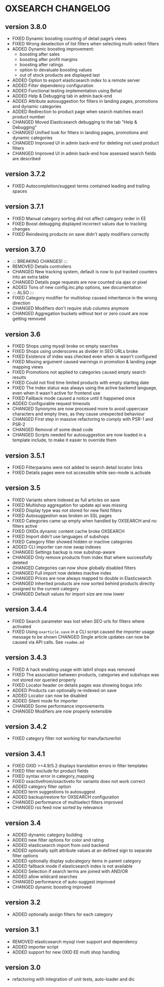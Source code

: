 OXSEARCH CHANGELOG
==================

version 3.8.0
-------------
* FIXED Dynamic boosting counting of detail page’s views
* FIXED Wrong deselection of list filters when selecting multi-select filters
* ADDED Dynamic boosting improvement:
    - boosting after sales
    - boosting after profit margins
    - boosting after ratings
    - option to devaluate boosting values
    - out of stock products are displayed last
* ADDED Option to export elasticsearch index to a remote server
* ADDED Filter dependency configuration
* ADDED Functional testing implementation using Behat
* ADDED Help & Debugging tab in admin back-end
* ADDED Attribute autosuggestion for filters in landing pages, promotions and dynamic categories
* ADDED Redirection to product page when search matches exact product number
* CHANGED Moved Elasticsearch debugging to the tab "Help & Debugging"
* CHANGED Unified look for filters in landing pages, promotions and dynamic categories
* CHANGED Improved UI in admin back-end for deleting not used product filters
* CHANGED Improved UI in admin back-end how assessed search fields are described

version 3.7.2
-------------
* FIXED Autocompletion/suggest terms contained leading and trailing spaces

version 3.7.1
-------------
* FIXED Manual category sorting did not affect category order in EE
* FIXED Boost debugging displayed incorrect values due to tracking changes
* FIXED Reindexing products on save didn't apply modifiers correctly

version 3.7.0
-------------
* ::: BREAKING CHANGES! :::
* REMOVED Details controllers
* CHANGED New tracking system, default is now to put tracked counters into an extra table
* CHANGED Details page requests are now counted via ajax or pixel
* ADDED Tons of new config.inc.php options, see documentation
* ::: ALSO :::
* FIXED Category modifier for multishop caused inheritance in the wrong direction
* CHANGED Modifiers don't require stub columns anymore
* CHANGED Aggregation buckets without text or zero count are now getting removed

version 3.6
-----------
* FIXED Shops using mysqli broke on empty searches
* FIXED Shops using underscores as divider in SEO URLs broke
* FIXED Existence of index was checked even when is wasn't configured
* FIXED Missing argument caused warnings in promotion & landing page mapping views
* FIXED Promotions not applied to categories caused empty search results
* FIXED Could not find time limited products with empty starting date
* FIXED The index status was always using the active backend language, even when it wasn't active for frontend use
* FIXED Fallback mode caused a notice until it happened once
* ADDED Configurable request timeouts
* CHANGED Synonyms are now processed more to avoid uppercase characters and empty lines, as they cause unexpected behaviour
* CHANGED First step in massive refactoring to comply with PSR-1 and PSR-2
* CHANGED Removal of some dead code
* CHANGED Scripts needed for autosuggestion are now loaded in a template include, to make it easier to override them

version 3.5.1
-------------
* FIXED Filterparams were not added to search detail locator links
* FIXED Details pages were not accessible while seo-mode is activate

version 3.5
-----------
* FIXED Variants where indexed as full articles on save
* FIXED Multishop aggregation for update api was missing
* FIXED Display type was not stored for new field filters
* FIXED Autosuggestion was broken on SSL pages
* FIXED Categories came up empty when handled by OXSEARCH and no filters active
* FIXED OXIDs dynamic content cache broke OXSEARCH
* FIXED Import didn't use languages of subshops
* FIXED Category filter showed hidden or inactive categories
* ADDED CLI importer can now swap indexes
* CHANGED Settings backup is now subshop-aware
* CHANGED Only remove products from index that where successfully deleted
* CHANGED Categories can now show globally disabled filters
* CHANGED Full import now deletes inactive index
* CHANGED Prices are now always mapped to double in Elasticsearch
* CHANGED Inherited products are now sorted behind products directly assigned to the current category
* CHANGED Default values for import size are now lower

version 3.4.4
-------------
* FIXED Search parameter was lost when SEO urls for filters where activated
* FIXED Using `oxarticle.save` in a CLI script caused the importer usage message to be shown
CHANGED Single article updates can now be caused via API calls. See `readme.md`

version 3.4.3
-------------
* FIXED A hack enabling usage with latin1 shops was removed
* FIXED The association between products, categories and subshops was not stored nor queried properly
* FIXED Locator header on details pages was showing bogus info
* ADDED Products can optionally re-indexed on save
* ADDED Locator can now be disabled
* ADDED Silent mode for importer
* CHANGED Some performance improvements
* CHANGED Modifiers are now properly extensible

version 3.4.2
-------------
* FIXED category filter not working for manufacturerlist

version 3.4.1
-------------
* FIXED OXID >=4.9/5.2 displays translation errors in filter templates
* FIXED filter exclude for product fields
* FIXED syntax error in category_mapping
* FIXED oxactivefrom/oxactiveto for variants does not work correct
* ADDED category filter option
* ADDED term suggestions to autosuggest
* ADDED backup/restore for OXSEARCH configuration
* CHANGED performance of multiselect filters improved
* CHANGED rss feed now sorted by relevance

version 3.4
-----------
* ADDED dynamic category building
* ADDED new filter options for color and rating
* ADDED elasticsearch import from oxid backend
* ADDED optionally split attribute values at an defined sign to separate filter options
* ADDED optionally display subcategory items in parent category
* ADDED fallback mode if elasticsearch index is not available
* ADDED Selection if search terms are joined with AND/OR
* ADDED allow wildcard searches
* CHANGED performance of auto-suggest improved
* CHANGED dynamic boosting improved

version 3.2
-----------
* ADDED optionally assign filters for each category

version 3.1
-----------
* REMOVED elasticsearch mysql river support and dependency
* ADDED importer script
* ADDED support for new OXID EE multi shop handling

version 3.0
-----------
* refactoring with integration of unit tests, auto-loader and dic

